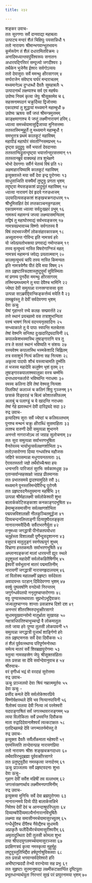 ```yaml
---
title: २३२

---
```

शङ्कर उवाच-  
ततः सुरगणाः सर्वे दानवाद्या महाबलाः  
उत्पाट्य मन्दरं शैलं चिक्षिपुः पयसान्निधौ १  
ततो नारायणः श्रीमान्भगवान्भूतभावनः  
कूर्मरूपेण तं शैलं दधारामितविक्रमः २  
अनादिमध्यान्तवपुर्विश्वरूपः सनातनः  
अधारयद्गिरिवरं सम्पूज्यो जगदीश्वरः ३  
तथैकेन भुजेनैव ईश्वरः सर्वगोऽव्ययः  
ततो देवासुराः सर्वे ममन्थुः क्षीरसागरम् ४  
सर्प्पराजेन संवेष्ट्य घर्घरं मन्दराचलम्  
मथ्यमानेऽथ दुग्धाब्धौ दैवतैः सुमहाबलैः ५  
उत्पादनार्थं लक्ष्म्याश्च सर्व एव महर्षयः  
उपोष्य नियमं कृत्वा जेपुः श्रीसूक्तमेव च ६  
सहस्रनामपठनं चक्रुर्दिव्या द्विजोत्तमाः  
एकादश्यां तु शुद्धायां मथ्यमाने महाम्बुधौ ७  
उपोष्य ऋषयः सर्वे जप्तं श्रीमन्त्रमुत्तमम्  
काङ्क्षमाणाश्च ये जप्तुं लक्ष्मीनारायणं हरिम् ८  
ध्यात्वा समर्च्चयामासुर्द्विजाग्र्या मुनिसत्तमाः  
ततस्तस्मिन्मुहूर्ते तु मथ्यमाने महाम्बुधौ ९  
समभूत्तत्र प्रथमं कालकूटं महाविषम्  
महापीडं महाघोरं संवर्ताग्निसमप्रभम् १०  
दृष्ट्वा प्रदुद्रुवुः सर्वे भयार्ता देवदानवाः  
ततस्तान्विद्रुतान्दृष्ट्वा भयार्त्तान्सुरसत्तमान् ११  
ततस्तानब्रुवं वाक्यमहं तत्र शुभेक्षणे  
भोभो देवगणाः सर्वैर्न भेतव्यं विषं प्रति १२  
अहमाहारयिष्यामि कालकूटं महाविषम्  
इत्युक्तास्ते मया सर्वे देवा इन्द्र पुरोगमाः १३  
साधुसाध्विति वाक्यैर्मां तुष्टुवुः प्रणता भृशम्  
तद्दृष्ट्वा मेघसङ्काशं प्रादुर्भूतं महाविषम् १४  
ध्यात्वा नारायणं देवं हृदये गरुडध्वजम्  
उदयादित्यसङ्काशं शङ्खचक्रगदाधरम् १५  
श्रीभूमिसहितं देवं तप्तकाञ्चनकुण्डलम्  
एकाग्रमनसा ध्यात्वा सर्वदुःखहरं प्रभुम् १६  
नामरूपं महामन्त्रं जप्त्वा लक्ष्म्यासमन्वितम्  
तद्विषं तु महाघोरमाद्यं सर्वभयङ्करम् १७  
नामत्रयप्रभावाच्च विष्णोः सर्वगतस्य वै  
विषं तदभवज्जीर्णं लोकसंहारकारकम् १८  
अच्युतानन्त गोविन्द इति नामत्रयं हरेः  
यो जपेत्प्रयतोभक्त्या प्रणवाद्यं नमोन्तकम् १९  
तस्य मृत्युभयं नास्ति विषरोगाग्निजं महत्  
नामत्रयं महामन्त्रं जपेद्यः प्रयतात्मवान् २०  
कालमृत्युभयं चापि तस्य नास्ति किमन्यतः  
इति नामत्रयेणैव पीतं देवि मया विषम् २१  
ततः प्रहृष्टास्त्रिदशास्तुष्टुवुर्मां सुविस्मिताः  
मां प्रणम्य पुनर्देवा ममन्थुः क्षीरसागरम्  
तस्मिन्प्रमथ्यमाने तु मया देवैश्च भामिनि २२  
ज्येष्ठा देवी समुत्पन्ना रत्नस्रग्वाससा वृता  
उत्पन्ना साऽब्रवीद्देवान्किङ्कर्त्तव्यं मयेति वै २३  
तामब्रुवंस्तु ते देवीं सर्वदेवगणा भृशम्  
देवा ऊचुः  
येषां गृहान्तरे रम्ये कलहः सम्प्रवर्त्तते २४  
तत्ते स्थानं प्रयच्छामो वस तत्राशुभान्विता  
परुषं भाषणं नित्यं वदन्त्यनृतवादिनः २५  
सन्ध्याकाले तु ये पापाः स्वपन्ति मलचेतसः  
तेषां वेश्मनि सन्तिष्ठ दुःखदारिद्र्यदायिनी २६  
कपालकेशभस्मास्थि तुषाङ्गारानि यत्र तु  
तत्र ते सततं स्थानं भविष्यति न संशयः २७  
यस्यवेश्म कपालास्थि भस्मकेशादि चिह्नितम्  
तत्र वसाशुभे नित्यं कलिना सह नित्यशः २८  
अकृत्वा पादयोः शौचं यस्त्वाचामति दुर्म्मतिः  
तं भजस्व महादेवि कलुषेण भृशं वृतम् २९  
तुषाङ्गारकपालाश्मवालुका वस्त्र चर्म्मभिः  
दन्तधावनकर्तारो भविष्यन्ति नराधमाः ३०  
रमस्व कलिना देवि तेषां वेश्मसु नित्यशः  
तिलपिष्टं कलञ्जं च कलिगं शिग्रु गृञ्जनम् ३१  
छत्राकं विड्वराहं च बिल्वं कोशातकीफलम्  
अलाबुं च पलाण्डुं च ये खादन्ति नराधमाः  
तेषां गेहे ह्यवस्थानं देवी दारिद्र्यदे सदा ३२  
रुद्र उवाच-  
इत्यादिश्य सुराः सर्वे ज्येष्ठां च कलिवल्लभाम्  
पुनश्च मन्थनं चक्रुः क्षीराब्धिं सुसमाहिताः ३३  
ततश्च वारुणी देवी समुत्पन्ना शुभानने  
अनन्तो नागराजोऽथ तां जग्राह सुलोचनाम् ३४  
ततः सुरा समुत्पन्ना सर्वाभरणभूषिता  
वैनतेयस्य भार्याभूत्सर्वलक्षणशोभिता ३५  
ततोऽप्सरोगणा दिव्या गन्धर्वाश्च महौजसः  
जज्ञिरे रूपसम्पन्ना मधुगायनतत्पराः ३६  
ऐरावतस्ततो जज्ञे तथैवोच्चैःश्रवा हयः  
धन्वन्तरिः पारिजातं सुरभिः सर्वकामधुक् ३७  
एतान्सर्वान्सहस्राक्षो जग्राह प्रीतमानसः  
ततः प्रभातसमये द्वादश्यामुदिते रवौ ३८  
मथ्यमाने पुनस्तस्मिन्देवैरिन्द्र पुरोगमैः  
ततः प्रहृष्टवदनैस्तूयमाना महर्षिभिः ३९  
उत्पन्ना श्रीर्महालक्ष्मी सर्वलोकेश्वरी शुभा  
बालार्ककोटिसङ्काशा कनकाङ्गदभूषिता ४०  
हेमाम्बुजसमासीना सर्वलक्षणशोभिता  
पद्मपत्त्रविशालाक्षी नीलकुञ्चितमूर्द्धजा ४१  
दिव्यचन्दनलिप्ताङ्गी दित्यपुष्पैरलङ्कृता  
नानारत्नमयैर्दिव्यैः सर्वैराभरणैर्युता ४२  
तनुमध्या जगद्धात्री पीनोन्नतपयोधरा  
चतुर्हस्ता विशालाक्षी पूर्णेन्दुसदृशानना ४३  
वसुपात्रं मातुलुङ्गं स्वर्णपद्मयुगं शुभम्  
विभ्राणा हस्तकमलैः सर्वाभरणभूषितैः ४४  
अम्लानपङ्कजां मालां धारयन्ती ह्युरः स्थले  
ददृशुस्तां महादेवीं सर्वलोकहितैषिणीम् ४५  
ईश्वरीं सर्वभूतानां मातरं पद्ममालिनीम्  
नारायणीं जगद्धात्रीं नारायणहृदालयाम् ४६  
तां विलोक्य महालक्ष्मीं प्रहृष्टाः सर्वदेवताः  
अवादयन्तः पटहान् दिविदेवगणा भृशम् ४७  
ववर्षुः पुष्पवर्षाणि वनदेव्यो निरन्तरम्  
जगुर्गन्धर्वपतयो ननृतुश्चाप्सरोगणाः ४८  
ववुः पुण्यास्तथावाताः सुप्रभोऽभूद्दिवाकरः  
जज्वलुश्चाग्नयः शान्ताः प्रसन्नाश्च दिशो दश ४९  
अनन्तरं शीतरश्मिरुदभूत्क्षीरसागरे  
सुधामयूखवान्सोमो मातुर्भ्राता सुखावहः ५०  
नक्षत्राधिपतिश्चाभूच्चन्द्रो वै लोकमातुलः  
ततो जाया हरेः पुण्या तुलसी लोकपावनी ५१  
समुत्पन्ना जगद्धात्री पूजार्थं शार्ङ्गिणो हरेः  
ततः प्रहृष्टमनसः सर्वे देवा दिवौकसः ५२  
तं शैलं पूर्ववत्स्थाप्य परिपूर्णमनोरथाः  
समेत्य मातरं सर्वे शिवब्रह्मपुरोगमाः ५३  
स्तुत्वा नामसहस्रेण जेपुः श्रीसूक्तसंहिताः  
ततः प्रसन्ना सा देवि सर्वान्देवानुवाच ह ५४  
श्रीरुवाच-  
वरं वृणीध्वं भद्रं वो वरदाहं सुरोत्तमाः  
रुद्र उवाच-  
ऊचुः प्राञ्जलयो देवाः श्रियं नम्रात्ममूर्तयः ५५  
देवा ऊचुः -  
प्रसीद कमले देवि सर्वलोकेश्वरप्रिये  
विष्णोर्वक्षस्थले देवि भव नित्यानपायिनी ५६  
त्रैलोक्यं पालया देवी नित्या त्वं परमेश्वरी  
यदपाङ्गाश्रितं सर्वं जगत्स्थावरजङ्गमम् ५७  
त्वया विलोकिताः सर्वे प्रभवन्ति दिवौकसः  
माता रुद्रादिदेवानामैश्वर्यं त्वत्कटाक्षतः ५८  
एतदिच्छामहे देवि जगन्मातर्नमोस्तु ते  
रुद्र उवाच-  
इत्युक्ता दैवतैः सर्वैर्लोकमाता महेश्वरी ५९  
एवमस्त्विति तान्देवान्प्राह नारायणप्रिया  
ततो नारायणः श्रीशः शङ्खचक्रगदाधरः ६०  
तथैवाविरभूद्ब्रह्मा पूर्ववत्क्षीरसागरे  
ततः प्रतुष्टुवुर्देवा नमस्कृत्वा जनार्दनम् ६१  
ऊचुः प्राञ्जलयः सर्वे प्रहृष्टवदनाः शुभाः  
देवा ऊचुः-  
गृहाण देवीं सर्वेश महिषीं तव वल्लभाम् ६२  
जगत्संरक्षणार्थाय लक्ष्मीमनपगामिनीम्  
रुद्र उवाच-  
इत्युक्त्वा मुनिभिः सर्वे देवा ब्रह्मपुरोगमाः ६३  
नानारत्नमये दिव्ये पीठे बालार्कसन्निभे  
निवेश्य देवीं देवं च आनन्दाश्रुपरिप्लुताः ६४  
दिव्याम्बरैर्दिव्यमाल्यैर्नानारत्नविभूषितैः  
लक्ष्म्या सह समासीनमर्चयामासुरच्युतम् ६५  
गन्धैर्धूपैश्च दीपैश्च नैवेद्यैश्च सुधामयैः  
अप्राकृतैः फलैर्दिव्यैरर्चयामासुरीश्वरीम् ६६  
अमृतादुत्थिता देवी तुलसी कोमला शुभा  
तया श्रीपादयुगलमर्च्चयामासुरञ्जसा ६७  
प्रदक्षिणत्रयं कृत्वा नमस्कृत्वा मुहुर्मुहुः  
तष्टुवुस्तुतिभिर्द्देवा हर्षपूर्णाश्रुविक्लवाः ६८  
ततः प्रसन्नो भगवान्सर्वदेवेश्वरो हरिः  
अभीष्टान्प्रददौ तेभ्यो वरान्देव्या सह प्रभुः ६९  
ततः सुहृष्टाः सुरमानुषाद्या लक्ष्मीकटाक्षार्प्पित दृष्टिपूताः  
प्रभूतधान्यार्थयुता निरन्तरं सुखं परं प्रापुरनामया भृशम् ७०
